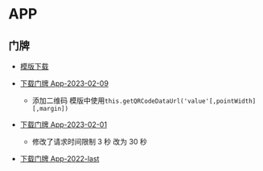 # APP

## 门牌

* [模版下载](https://whgg.coding.net/s/041a4850-3a70-4a64-a942-ef9f58c40ef7)

* [下载门牌 App-2023-02-09](https://mp-768ed922-1f93-4434-812a-261cb6d10b25.cdn.bspapp.com/cloudstorage/b86f38c9-d09c-4d14-9149-6603e78375dc.apk)
  * 添加二维码 模版中使用`this.getQRCodeDataUrl('value'[,pointWidth][,margin])`
* [下载门牌 App-2023-02-01](https://ide.dcloud.net.cn/build/download/fd0f0740-a209-11ed-9d83-8daa7650d587)
  * 修改了请求时间限制 3 秒 改为 30 秒

* [下载门牌 App-2022-last](https://vkceyugu.cdn.bspapp.com/VKCEYUGU-1227af61-0acf-4bb5-901d-e9e4a012a543/8374d523-2ff1-4a3c-a936-0d7f9dd66982.apk)
